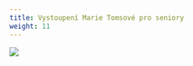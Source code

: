 ```yaml
---
title: Vystoupení Marie Tomsové pro seniory
weight: 11
---
```

![](/images/uploads/2020-03-05_vgv_beseda-tomsova.jpg)
